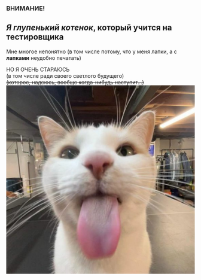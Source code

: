 ### ВНИМАНИЕ! 

## *Я глупенький котенок*, который учится на тестировщика
Мне многое непонятно (в том числе потому, что у меня лапки, а с **лапками** неудобно печатать)

НО Я ОЧЕНЬ СТАРАЮСЬ\
(в том числе ради своего светлого будущего)\
~~(которое, надеюсь, вообще когда-нибудь наступит...)~~\
![alt text](image.png)